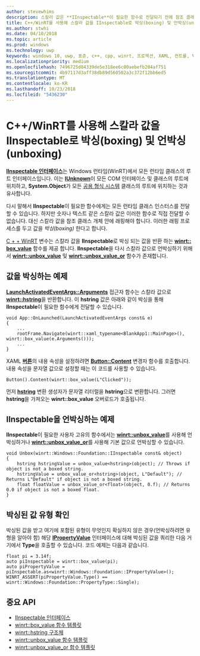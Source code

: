 ```yaml
---
author: stevewhims
description: 스칼라 값은 **IInspectable**이 필요한 함수로 전달되기 전에 참조 클래스 개체 내에서 래핑되어야 합니다. 이러한 래핑 프로세스를 두고 값을 *박싱(boxing)* 한다고 합니다.
title: C++/WinRT를 사용해 스칼라 값을 IInspectable로 박싱(boxing) 및 언박싱(unboxing)
ms.author: stwhi
ms.date: 04/10/2018
ms.topic: article
ms.prod: windows
ms.technology: uwp
keywords: windows 10, uwp, 표준, c++, cpp, winrt, 프로젝션, XAML, 컨트롤, 박싱, 스칼라, 값
ms.localizationpriority: medium
ms.openlocfilehash: 7496725d84339de5e318ee6c00aebefb204af751
ms.sourcegitcommit: 4b97117d3aff38db89d560502a3c372f12bb6ed5
ms.translationtype: MT
ms.contentlocale: ko-KR
ms.lasthandoff: 10/23/2018
ms.locfileid: "5436230"
---
```

# <a name="boxing-and-unboxing-scalar-values-to-iinspectable-with-cwinrt"></a>C++/WinRT를 사용해 스칼라 값을 IInspectable로 박싱(boxing) 및 언박싱(unboxing)
 
[**IInspectable 인터페이스**](/windows/desktop/api/inspectable/nn-inspectable-iinspectable)는 Windows 런타임(WinRT)에서 모든 런타임 클래스의 루트 인터페이스입니다. 이는 [**IUnknown**](https://msdn.microsoft.com/library/windows/desktop/ms680509)이 모든 COM 인터페이스 및 클래스의 루트에 위치하고, **System.Object**가 모든 [공용 형식 시스템](https://docs.microsoft.com/dotnet/standard/base-types/common-type-system) 클래스의 루트에 위치하는 것과 유사합니다.

다시 말해서 **IInspectable**이 필요한 함수에게는 모든 런타임 클래스 인스터스를 전달할 수 있습니다. 하지만 숫자나 텍스트 같은 스칼라 값은 이러한 함수로 직접 전달할 수 없습니다. 대신 스칼라 값을 참조 클래스 개체 안에 래핑해야 합니다. 이러한 래핑 프로세스를 두고 값을 *박싱(boxing)* 한다고 합니다.

[C + + WinRT](/windows/uwp/cpp-and-winrt-apis/intro-to-using-cpp-with-winrt) 변수는 스칼라 값을 **IInspectable**로 박싱 되는 값을 반환 하는 [**winrt:: box_value**](/uwp/cpp-ref-for-winrt/box-value) 함수를 제공 합니다. **IInspectable**을 다시 스칼라 값으로 언박싱하기 위해서 [**winrt::unbox_value**](/uwp/cpp-ref-for-winrt/unbox-value) 및 [**winrt::unbox_value_or**](/uwp/cpp-ref-for-winrt/unbox-value-or) 함수가 존재합니다.

## <a name="examples-of-boxing-a-value"></a>값을 박싱하는 예제
[**LaunchActivatedEventArgs::Arguments**](/uwp/api/windows.applicationmodel.activation.launchactivatedeventargs.Arguments) 접근자 함수는 스칼라 값으로 [**winrt::hstring**](/uwp/cpp-ref-for-winrt/hstring)을 반환합니다. 이 **hstring** 값은 아래와 같이 박싱을 통해 **IInspectable**이 필요한 함수에게 전달할 수 있습니다.

```cppwinrt
void App::OnLaunched(LaunchActivatedEventArgs const& e)
{
    ...
    rootFrame.Navigate(winrt::xaml_typename<BlankApp1::MainPage>(), winrt::box_value(e.Arguments()));
    ...
}
```

XAML [**버튼**](/uwp/api/windows.ui.xaml.controls.button)의 내용 속성을 설정하려면 [**Button::Content**](/uwp/api/windows.ui.xaml.controls.contentcontrol.content?) 변경자 함수를 호출합니다. 내용 속성을 문자열 값으로 설정할 때는 이 코드를 사용할 수 있습니다.

```cppwinrt
Button().Content(winrt::box_value(L"Clicked"));
```

먼저 [**hstring**](/uwp/cpp-ref-for-winrt/hstring) 변환 생성자가 문자열 리터럴을 **hstring**으로 변환합니다. 그러면 **hstring**을 가져오는 **winrt::box_value** 오버로드가 호출됩니다.

## <a name="examples-of-unboxing-an-iinspectable"></a>IInspectable을 언박싱하는 예제
**IInspectable**이 필요한 사용자 고유의 함수에서는 [**winrt::unbox_value**](/uwp/cpp-ref-for-winrt/unbox-value)를 사용해 언박싱하거나 [**winrt::unbox_value_or**](/uwp/cpp-ref-for-winrt/unbox-value-or)를 사용해 기본 값으로 언박싱할 수 있습니다.

```cppwinrt
void Unbox(winrt::Windows::Foundation::IInspectable const& object)
{
    hstring hstringValue = unbox_value<hstring>(object); // Throws if object is not a boxed string.
    hstringValue = unbox_value_or<hstring>(object, L"Default"); // Returns L"Default" if object is not a boxed string.
    float floatValue = unbox_value_or<float>(object, 0.f); // Returns 0.0 if object is not a boxed float.
}
```

## <a name="determine-the-type-of-a-boxed-value"></a>박싱된 값 유형 확인
박싱된 값을 받고 여기에 포함된 유형이 무엇인지 확실하지 않은 경우(언박싱하려면 유형을 알아야 함) 해당 [**IPropertyValue**](/uwp/api/windows.foundation.ipropertyvalue) 인터페이스에 대해 박싱된 값을 쿼리한 다음 거기에서 **Type**을 호출할 수 있습니다. 코드 예제는 다음과 같습니다.

```cppwinrt
float pi = 3.14f;
auto piInspectable = winrt::box_value(pi);
auto piPropertyValue = piInspectable.as<winrt::Windows::Foundation::IPropertyValue>();
WINRT_ASSERT(piPropertyValue.Type() == winrt::Windows::Foundation::PropertyType::Single);
```

## <a name="important-apis"></a>중요 API
* [IInspectable 인터페이스](/windows/desktop/api/inspectable/nn-inspectable-iinspectable)
* [winrt::box_value 함수 템플릿](/uwp/cpp-ref-for-winrt/box-value)
* [winrt::hstring 구조체](/uwp/cpp-ref-for-winrt/hstring)
* [winrt::unbox_value 함수 템플릿](/uwp/cpp-ref-for-winrt/unbox-value)
* [winrt::unbox_value_or 함수 템플릿](/uwp/cpp-ref-for-winrt/unbox-value-or)
